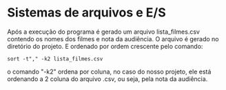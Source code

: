 # Sistemas de arquivos e E/S
Após a execução do programa é gerado um arquivo lista_filmes.csv contendo os nomes dos filmes e nota da audiência. O arquivo é gerado no diretório do projeto.
E ordenado por ordem crescente pelo comando:
<pre><code>sort -t"," -k2 lista_filmes.csv</code></pre>
o comando "-k2" ordena por coluna, no caso do nosso projeto, ele está ordenando a 2 coluna do arquivo .csv, ou seja, pela nota da audiência.


